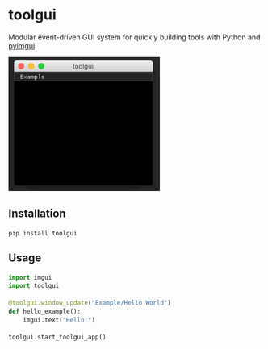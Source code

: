 # toolgui

Modular event-driven GUI system for quickly building tools with Python and [pyimgui](https://github.com/swistakm/pyimgui). 

![](https://github.com/rempelj/toolgui/raw/master/docs/images/toolgui.gif)

## Installation

```
pip install toolgui
```

## Usage

```python
import imgui
import toolgui

@toolgui.window_update("Example/Hello World")
def hello_example():
    imgui.text("Hello!")

toolgui.start_toolgui_app()
```

